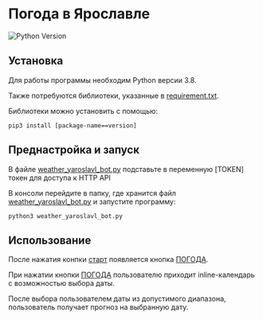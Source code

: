 # Погода в Ярославле

![Python Version](https://img.shields.io/badge/Python-3.8-blue)

## Установка
Для работы программы необходим Python версии 3.8. 

Также потребуются библиотеки, указанные в [requirement.txt](https://github.com/BArrZik/yaroslavl_weather_bot/blob/master/requirements.txt).

Библиотеки можно установить с помощью:
```
pip3 install [package-name==version]
```

## Преднастройка и запуск
В файле [weather_yaroslavl_bot.py](https://github.com/BArrZik/yaroslavl_weather_bot/blob/master/weather_yaroslavl_bot.py) подставьте в переменную [TOKEN] токен для доступа к HTTP API


В консоли перейдите в папку, где хранится файл [weather_yaroslavl_bot.py](https://github.com/BArrZik/yaroslavl_weather_bot/blob/master/weather_yaroslavl_bot.py) и запустите программу:
```
python3 weather_yaroslavl_bot.py
```

## Использование
После нажатия конпки [старт]() появляется кнопка [ПОГОДА](). 

При нажатии кнопки [ПОГОДА]() пользователю приходит inline-календарь с возможностью выбора даты. 

После выбора пользователем даты из допустимого диапазона, пользователь получает прогноз на выбранную дату. 
